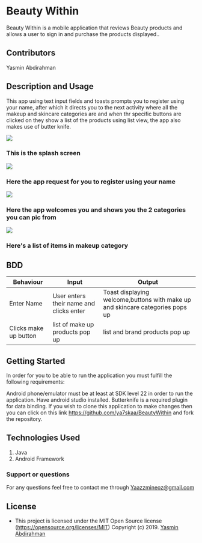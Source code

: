 # Beauty Within
Beauty Within is a mobile application that reviews Beauty products and allows a user to sign in and purchase the products displayed..

## Contributors
Yasmin Abdirahman


## Description and Usage
This app using text input fields and toasts prompts you to register using your name, after which it directs you to the next activity where all the makeup and skincare categories
are and when thr specific buttons are clicked on they show a list of the products using list view, the app also makes use of butter knife.

![](screenshots/screenshot1.png)
### This is the splash screen
![](screenshots/s3.png)
### Here the app request for you to register using your name
![](screenshots/s2.png)
### Here the app welcomes you and shows you the 2 categories you can pic from
![](screenshots/s4.png)
### Here's a list of items in makeup category




## BDD
|Behaviour   	|  Input  	|   Output	|
|---	|---	|---	|
|Enter Name  	|User enters their name and clicks enter|Toast displaying welcome,buttons with make up and skincare categories pops up |
|Clicks make up button 	|list of make up products pop up |list and brand products pop up |


## Getting Started
In order for you to be able to run the application you must fulfill the following requirements:

Android phone/emulator must be at least at SDK level 22 in order to run the application.
Have android studio installed.
Butterknife is a required plugin for data binding.
If you wish to clone this application to make changes then you can click on this link https://github.com/ya7skaa/BeautyWithin and fork the repository.

## Technologies Used
1. Java
2. Android Framework

### Support or questions
For any questions feel free to contact me through Yaazzmineoz@gmail.com


## License
- This project is licensed under the MIT Open Source license (https://opensource.org/licenses/MIT) Copyright (c) 2019. [Yasmin Abdirahman](https://github.com/ya7skaa)


